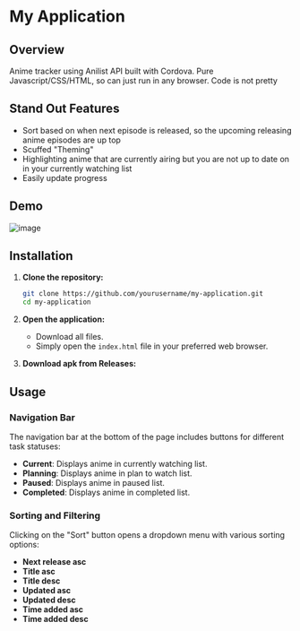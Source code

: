 # My Application

## Overview
Anime tracker using Anilist API built with Cordova. Pure Javascript/CSS/HTML, so can just run in any browser. Code is not pretty

## Stand Out Features
- Sort based on when next episode is released, so the upcoming releasing anime episodes are up top
- Scuffed "Theming"
- Highlighting anime that are currently airing but you are not up to date on in your currently watching list
- Easily update progress

## Demo
![image](https://github.com/darrie7/AnimeL/assets/9318490/cee39c28-0021-432d-9167-4187a4d81fa7)


## Installation

1. **Clone the repository:**
    ```sh
    git clone https://github.com/yourusername/my-application.git
    cd my-application
    ```

2. **Open the application:**
    - Download all files.
    - Simply open the `index.html` file in your preferred web browser.
  
3. **Download apk from Releases:**

## Usage

### Navigation Bar
The navigation bar at the bottom of the page includes buttons for different task statuses:
- **Current**: Displays anime in currently watching list.
- **Planning**: Displays anime in plan to watch  list.
- **Paused**: Displays anime in paused  list.
- **Completed**: Displays anime in completed list.

### Sorting and Filtering
Clicking on the "Sort" button opens a dropdown menu with various sorting options:
- **Next release asc**
- **Title asc**
- **Title desc**
- **Updated asc**
- **Updated desc**
- **Time added asc**
- **Time added desc**
